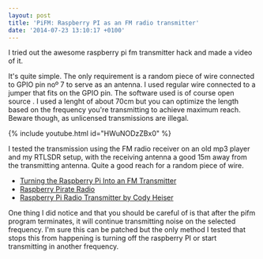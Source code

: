 ```yaml
---
layout: post
title: 'PiFM: Raspberry PI as an FM radio transmitter'
date: '2014-07-23 13:10:17 +0100'
---
```


I tried out the awesome raspberry pi fm transmitter hack and made a video of it.

It's quite simple. The only requirement is a random piece of wire connected to GPIO pin no&ordm; 7 to serve as an antenna. I used regular wire connected to a jumper that fits on the GPIO pin. The software used is of course open source <i class="fa fa-heart"></i>. I used a lenght of about 70cm but&nbsp;you can optimize the length based on the frequency you're transmitting to achieve maximum reach. Beware though, as unlicensed transmissions are illegal.

{% include youtube.html id="HWuNODzZBx0" %}

I tested the transmission using the FM radio receiver on an old mp3 player and my RTLSDR setup, with the receiving&nbsp;antenna a good 15m away from the&nbsp;transmitting antenna. Quite a good reach for a random piece of wire.

* <a href="http://www.icrobotics.co.uk/wiki/index.php/Turning_the_Raspberry_Pi_Into_an_FM_Transmitter">Turning the Raspberry Pi Into an FM Transmitter</a>
* <a href="http://makezine.com/projects/make-38-cameras-and-av/raspberry-pirate-radio/">Raspberry Pirate Radio</a>
* <a href="http://www.instructables.com/id/Raspberry-Pi-Radio-Transmitter/">Raspberry Pi Radio Transmitter by Cody Heiser</a>

One thing I did notice and that you should be careful of is that after the pifm program terminates, it will continue transmitting noise on the selected frequency. I'm sure this can be patched but the only method I tested that stops this from happening is turning off the raspberry PI or start transmitting in another frequency.

